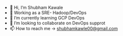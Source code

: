 - 👋 Hi, I’m Shubham Kawale
- 👀 Working as a SRE- Hadoop/DevOps
- 🌱 I’m currently learning GCP DevOps
- 💞️ I’m looking to collaborate on DevOps supprot
- 📫 How to reach me -> shubhamkawle00@gmail.com

<!---
shubhamkawle00/shubhamkawle00 is a ✨ special ✨ repository because its `README.md` (this file) appears on your GitHub profile.
You can click the Preview link to take a look at your changes.
--->
